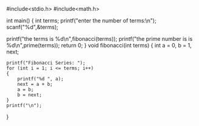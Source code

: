 #include<stdio.h>
#include<math.h>

int main()
{
int terms;
printf("enter the number of terms:\n");
scanf("%d",&terms);

printf("the terms is %d\n",fibonacci(terms));
printf("the prime number is is %d\n",prime(terms));
return 0;
}
void fibonacci(int terms)
{
    int a = 0, b = 1, next;

    printf("Fibonacci Series: ");
    for (int i = 1; i <= terms; i++)
    {
        printf("%d ", a);
        next = a + b;
        a = b;
        b = next;
    }
    printf("\n");
}
